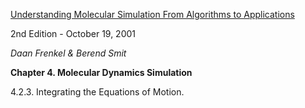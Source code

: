 [Understanding Molecular Simulation 
From Algorithms to Applications](https://www.elsevier.com/books/understanding-molecular-simulation/frenkel/978-0-12-267351-1)

2nd Edition - October 19, 2001

*Daan Frenkel & Berend Smit*

**Chapter 4. Molecular Dynamics Simulation**

4.2.3. Integrating the Equations of Motion.